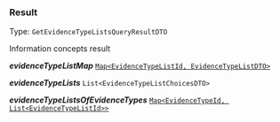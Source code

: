 

### Result

Type: `GetEvidenceTypeListsQueryResultDTO`

Information concepts result

  
<article>

***evidenceTypeListMap*** [`Map<EvidenceTypeListId, EvidenceTypeListDTO>`](/docs/model--page#evidencetypelistid) 

</article>
<article>

***evidenceTypeLists*** `List<EvidenceTypeListChoicesDTO>` 

</article>
<article>

***evidenceTypeListsOfEvidenceTypes*** [`Map<EvidenceTypeId, List<EvidenceTypeListId>>`](/docs/model--page#evidencetypeid) 

</article>

